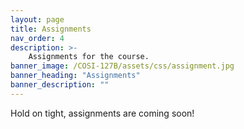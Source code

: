 ```yaml
---
layout: page
title: Assignments
nav_order: 4
description: >-
    Assignments for the course.
banner_image: /COSI-127B/assets/css/assignment.jpg
banner_heading: "Assignments"
banner_description: ""
---
```


Hold on tight, assignments are coming soon!
